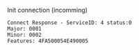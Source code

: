 Init connection (incomming)
```
Connect Response - ServiceID: 4 status:0
Major: 0001
Minor: 0002
Features: 4FA500054E490005
```
